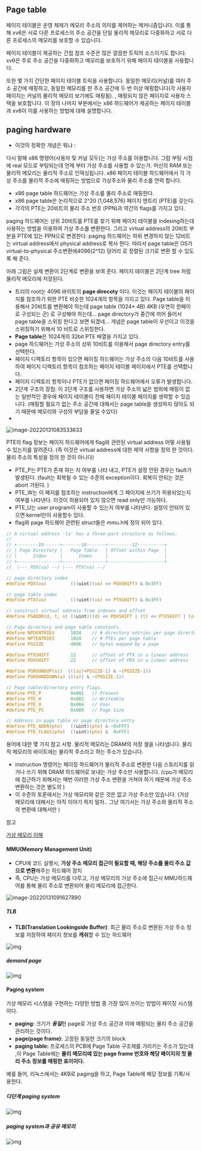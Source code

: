 ## Page table

페이지 테이블은 운영 체제가 메모리 주소의 의미를 제어하는 메커니즘입니다. 이를 통해 xv6은 서로 다른 프로세스의 주소 공간을 단일 물리적 메모리로 다중화하고 서로 다른 프로세스의 메모리를 보호할 수 있습니다.

페이지 테이블이 제공하는 간접 참조 수준은 많은 깔끔한 트릭의 소스이기도 합니다. xv6은 주로 주소 공간을 다중화하고 메모리를 보호하기 위해 페이지 테이블을 사용합니다.

또한 몇 가지 간단한 페이지 테이블 트릭을 사용합니다. 동일한 메모리(커널)를 여러 주소 공간에 매핑하고, 동일한 메모리를 한 주소 공간에 두 번 이상 매핑합니다(각 사용자 페이지는 커널의 물리적 메모리 보기에도 매핑됨). , 매핑되지 않은 페이지로 사용자 스택을 보호합니다.
이 장의 나머지 부분에서는 x86 하드웨어가 제공하는 페이지 테이블과 xv6이 이를 사용하는 방법에 대해 설명합니다.



## paging hardware 

* 이것의 정확한 개념은 뭐냐 :

다시 말해 x86 명령어(사용자 및 커널 모두)는 가상 주소를 이용합니다.  그럼 부팅 시점에 real 모드로 부팅되는데 언제 부터 가상 주소를 사용할 수 있는가.
머신의 RAM 또는 물리적 메모리는 물리적 주소로 인덱싱됩니다. x86 페이지 테이블 하드웨어에서 각 가상 주소를 물리적 주소에 매핑하는 방법으로 가상주소와 물리 주소를 연력 합니다. 

* x86 page table 하드웨어는 가상 주소를 물리 주소로 매핑한다.
* x86 page table은 논리적으로 2^20 (1,048,576) 페이지 엔트리 (PTE)를 갖는다.
* 각각의 PTE는 20비트의 물리 주소 번호 (PPN)과 약간의 flags를 가지고 있다. 

paging 하드웨어는 상위 20비트를 PTE를 찾기 위해 페이지 테이블을 indexing하는데 사용하는 방법을 이용하여 가상 주소를 변환한다.  그리고  virtual address의 20비트 부분을 PTE에 있는 PPN으로 변경한다. paging 하드웨어는 하위 변경하지 않는 12비트는 virtual address에서 physical address로 복사 한다.   따라서 page table은 OS가 virtual-to-physical 주소변환에4096(2^12) 덩어리 로 정렬된 크기로 변환 할 수 있도록 해 준다.  

아래 그림은 실제 변환이 2단계로 변환을 보여 준다.  페이지 테이블은 2단계 tree 처럼 물리적 메모리에 저장된다.  

* 트리의 root는 4096 바이트의  **page direcoty**  이다. 이것는 페이지 테이블의 페이지를 참조하기 위한  PTE 비슷한 1024개의  항목을 가지고 있다. Page table을 이용해서 20비트를 변환해야 하는데 page table (1024* 4B)  4KB (우연히 한페이로 구성되는 군) 로 구성해야 하는데... page directory가 중간에 끼어 들어서 page table을 스위칭 한다고 보면 되겠네... 개념은 page table이 우선이고 이것을 스위칭하기 위해서 10 비트로 스위칭한다.
*  **Page table**은 1024개의 32bit PTE 배열을 가지고 있다.
* page 하드웨어는 가상 주소의 상위 10비트를 이용해서 page directory entry를 선택한다. 
* 페이지 디렉토리 항목이 있으면 페이징 하드웨어는 가상 주소의 다음 10비트를 사용하여 페이지 디렉토리 항목이 참조하는 페이지 테이블 페이지에서 PTE를 선택합니다.
* 페이지 디렉토리 항목이나 PTE가 없으면 페이징 하드웨어에서 오류가 발생합니다.
* 2단계 구조의 장점:  이 2단계 구조를 사용하면 가상 주소의 넓은 범위에 매핑이 없는 일반적인 경우에 페이지 테이블이 전체 페이지 테이블 페이지를 생략할 수 있습니다. (매핑할 필요가 없는 주소 공간에 대해서는 page table을 생성하지 않아도 되기 때문에 메모리와 구성의 부담을 줄일 수있다)
* 

![image-20220131083533633](C:\code\lk\30.xv6_doc\img\image-20220131083533633.png)



PTE의 flag 정보는 페이지 하드웨어에게  flag와 관련된 virtual address 어떻 사용될 수 있는지를 알려준다. (즉 이것은 virtual address에 대한 제약 사항을 정의 한 것이다. 물리 주소의 특성을 정의 한 것이 아니다)

* PTE_P는 PTE가 존재 하는 지 여부를 나타 내고, PTE가 설정 안된 경우는 fault가 발생된다. (fault는 회복될 수 있는 수준의 exception이다. 회복이 안되는 것은 abort 가된다. )
* PTE_W는 이 페지를 참조하는 instruction에게 그 페이지에 쓰기가 허용되었는지 여부를 나타낸다. 이것이 허용되어 있지 않으면 read only만 가능하다.
* PTE_U는 user program이 사용할 수 있는지 여부를 나타낸다. 설정이 안되어 있으면 kernel만이 사용할수 있다.  
* flag와 page 하드웨어 관련된 struct들은 mmu.h에 정의 되어 있다.

```c
// A virtual address 'la' has a three-part structure as follows:
//
// +--------10------+-------10-------+---------12----------+
// | Page Directory |   Page Table   | Offset within Page  |
// |      Index     |      Index     |                     |
// +----------------+----------------+---------------------+
//  \--- PDX(va) --/ \--- PTX(va) --/

// page directory index
#define PDX(va)         (((uint)(va) >> PDXSHIFT) & 0x3FF)

// page table index
#define PTX(va)         (((uint)(va) >> PTXSHIFT) & 0x3FF)

// construct virtual address from indexes and offset
#define PGADDR(d, t, o) ((uint)((d) << PDXSHIFT | (t) << PTXSHIFT | (o)))

// Page directory and page table constants.
#define NPDENTRIES      1024    // # directory entries per page directory
#define NPTENTRIES      1024    // # PTEs per page table
#define PGSIZE          4096    // bytes mapped by a page

#define PTXSHIFT        12      // offset of PTX in a linear address
#define PDXSHIFT        22      // offset of PDX in a linear address

#define PGROUNDUP(sz)  (((sz)+PGSIZE-1) & ~(PGSIZE-1))
#define PGROUNDDOWN(a) (((a)) & ~(PGSIZE-1))

// Page table/directory entry flags.
#define PTE_P           0x001   // Present
#define PTE_W           0x002   // Writeable
#define PTE_U           0x004   // User
#define PTE_PS          0x080   // Page Size

// Address in page table or page directory entry
#define PTE_ADDR(pte)   ((uint)(pte) & ~0xFFF)
#define PTE_FLAGS(pte)  ((uint)(pte) &  0xFFF)
```



용어에 대한 몇 가지 참고 사항. 물리적 메모리는 DRAM의 저장 셀을 나타냅니다. 물리적 메모리의 바이트에는 물리적 주소라고 하는 주소가 있습니다.

* instruction 명령어는 페이징 하드웨어가 물리적 주소로 변환한 다음 스토리지를 읽거나 쓰기 위해 DRAM 하드웨어로 보내는 가상 주소만 사용합니다. (cpu가 메모리에 접근하기 위해서는 매번 이러한 가상 주소 변환을 거쳐야 하기 때문에 가상 주소 변환하는 것은 별도의 )
* 이 수준의 토론에서는 가상 메모리와 같은 것은 없고 가상 주소만 있습니다. (가상 메모리에 대해서는 아직 이야기 하지 말자.. 그냥 여기서는 가상 주소와 물리적 주소의 변환에 대해서만 )



참고

[가상 메모리 이해](https://libertegrace.tistory.com/entry/%EC%9A%B4%EC%98%81%EC%B2%B4%EC%A0%9C-%EA%B0%80%EC%83%81-%EB%A9%94%EB%AA%A8%EB%A6%AC%EC%9D%98-%EC%9D%B4%ED%95%B4)



#### MMU(Memory Management Unit)

* CPU에 코드 실행시, **가상 주소 메모리 접근이 필요할 때, 해당 주소를 물리 주소 값으로 변환**해주는 하드웨어 장치
* 즉, CPU는 가상 메모리를 다루고, 가상 메모리의 가상 주소에 접근시 MMU하드웨어를 통해 물리 주소로 변환되어 물리 메모리에 접근한다. 

![image-20220131091627890](C:\code\lk\30.xv6_doc\img\image-20220131091627890.png)



##### TLB

- **TLB(Translation Lookingside Buffer)**: 최근 물리 주소로 변환된 가상 주소 정보를 저장하여 페이지 정보를 **캐쉬**할 수 있는 하드웨어

![img](C:\code\lk\30.xv6_doc\img\img_TLB.png)

##### demand page

![img](C:\code\lk\30.xv6_doc\img\img_mmu_tlb.png)

#### Paging system

가상 메모리 시스템을 구현하는 다양한 방법 중 가장 많이 쓰이는 방법이 페이징 시스템이다.

- **paging:** 크기가 ***동일***한 page로 가상 주소 공간과 이에 매핑되는 물리 주소 공간을 관리하는 것이다. 
- **page(page frame):** 고정된 동일한 크기의 block
- **paging table:** 프로세스의 PCB에 Page Table 구조체를 가리키는 주소가 있는데 ,이 Page Table에는 **물리 메모리에 있는 page frame 번호와 해당 페이지의 첫 물리 주소 정보를 매핑한 표이이다.** 

예를 들어, 리눅스에서는 4KB로 paging을 하고, Page Table에 해당 정보를 기록/사용한다.

##### 다단계 paging system 

![img](C:\code\lk\30.xv6_doc\img\img.png)

##### paging system과 공유 메모리



![img](C:\code\lk\30.xv6_doc\img\img_pagindsystem_sharememeory.png)